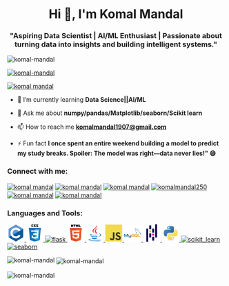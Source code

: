 <h1 align="center">Hi 👋, I'm Komal Mandal</h1>
<h3 align="center">"Aspiring Data Scientist | AI/ML Enthusiast | Passionate about turning data into insights and building intelligent systems."</h3>



<p align="left"> <img src="https://komarev.com/ghpvc/?username=komal-mandal&label=Profile%20views&color=0e75b6&style=flat" alt="komal-mandal" /> </p>

<p align="left"> <a href="https://github.com/ryo-ma/github-profile-trophy"><img src="https://github-profile-trophy.vercel.app/?username=komal-mandal" alt="komal-mandal" /></a> </p>

<p align="left"> <a href="https://twitter.com/komal mandal" target="blank"><img src="https://img.shields.io/twitter/follow/komal mandal?logo=twitter&style=for-the-badge" alt="komal mandal" /></a> </p>

- 🌱 I’m currently learning **Data Science||AI/ML**

- 💬 Ask me about **numpy/pandas/Matplotlib/seaborn/Scikit learn**

- 📫 How to reach me **komalmandal1907@gmail.com**

- ⚡ Fun fact **I once spent an entire weekend building a model to predict my study breaks. Spoiler: The model was right—data never lies!" 😄**

<h3 align="left">Connect with me:</h3>
<p align="left">
<a href="https://twitter.com/komal mandal" target="blank"><img align="center" src="https://raw.githubusercontent.com/rahuldkjain/github-profile-readme-generator/master/src/images/icons/Social/twitter.svg" alt="komal mandal" height="30" width="40" /></a>
<a href="https://linkedin.com/in/komal mandal" target="blank"><img align="center" src="https://raw.githubusercontent.com/rahuldkjain/github-profile-readme-generator/master/src/images/icons/Social/linked-in-alt.svg" alt="komal mandal" height="30" width="40" /></a>
<a href="https://kaggle.com/komal mandal" target="blank"><img align="center" src="https://raw.githubusercontent.com/rahuldkjain/github-profile-readme-generator/master/src/images/icons/Social/kaggle.svg" alt="komal mandal" height="30" width="40" /></a>
<a href="https://instagram.com/komalmandal250" target="blank"><img align="center" src="https://raw.githubusercontent.com/rahuldkjain/github-profile-readme-generator/master/src/images/icons/Social/instagram.svg" alt="komalmandal250" height="30" width="40" /></a>
<a href="https://www.hackerrank.com/komal mandal" target="blank"><img align="center" src="https://raw.githubusercontent.com/rahuldkjain/github-profile-readme-generator/master/src/images/icons/Social/hackerrank.svg" alt="komal mandal" height="30" width="40" /></a>
<a href="https://www.leetcode.com/komal mandal" target="blank"><img align="center" src="https://raw.githubusercontent.com/rahuldkjain/github-profile-readme-generator/master/src/images/icons/Social/leet-code.svg" alt="komal mandal" height="30" width="40" /></a>
</p>

<h3 align="left">Languages and Tools:</h3>
<p align="left"> <a href="https://www.cprogramming.com/" target="_blank" rel="noreferrer"> <img src="https://raw.githubusercontent.com/devicons/devicon/master/icons/c/c-original.svg" alt="c" width="40" height="40"/> </a> <a href="https://www.w3schools.com/css/" target="_blank" rel="noreferrer"> <img src="https://raw.githubusercontent.com/devicons/devicon/master/icons/css3/css3-original-wordmark.svg" alt="css3" width="40" height="40"/> </a> <a href="https://flask.palletsprojects.com/" target="_blank" rel="noreferrer"> <img src="https://www.vectorlogo.zone/logos/pocoo_flask/pocoo_flask-icon.svg" alt="flask" width="40" height="40"/> </a> <a href="https://www.w3.org/html/" target="_blank" rel="noreferrer"> <img src="https://raw.githubusercontent.com/devicons/devicon/master/icons/html5/html5-original-wordmark.svg" alt="html5" width="40" height="40"/> </a> <a href="https://www.java.com" target="_blank" rel="noreferrer"> <img src="https://raw.githubusercontent.com/devicons/devicon/master/icons/java/java-original.svg" alt="java" width="40" height="40"/> </a> <a href="https://developer.mozilla.org/en-US/docs/Web/JavaScript" target="_blank" rel="noreferrer"> <img src="https://raw.githubusercontent.com/devicons/devicon/master/icons/javascript/javascript-original.svg" alt="javascript" width="40" height="40"/> </a> <a href="https://www.mysql.com/" target="_blank" rel="noreferrer"> <img src="https://raw.githubusercontent.com/devicons/devicon/master/icons/mysql/mysql-original-wordmark.svg" alt="mysql" width="40" height="40"/> </a> <a href="https://pandas.pydata.org/" target="_blank" rel="noreferrer"> <img src="https://raw.githubusercontent.com/devicons/devicon/2ae2a900d2f041da66e950e4d48052658d850630/icons/pandas/pandas-original.svg" alt="pandas" width="40" height="40"/> </a> <a href="https://www.python.org" target="_blank" rel="noreferrer"> <img src="https://raw.githubusercontent.com/devicons/devicon/master/icons/python/python-original.svg" alt="python" width="40" height="40"/> </a> <a href="https://scikit-learn.org/" target="_blank" rel="noreferrer"> <img src="https://upload.wikimedia.org/wikipedia/commons/0/05/Scikit_learn_logo_small.svg" alt="scikit_learn" width="40" height="40"/> </a> <a href="https://seaborn.pydata.org/" target="_blank" rel="noreferrer"> <img src="https://seaborn.pydata.org/_images/logo-mark-lightbg.svg" alt="seaborn" width="40" height="40"/> </a> </p>

<p><img align="left" src="https://github-readme-stats.vercel.app/api/top-langs?username=komal-mandal&show_icons=true&locale=en&layout=compact" alt="komal-mandal" /></p>

<p>&nbsp;<img align="center" src="https://github-readme-stats.vercel.app/api?username=komal-mandal&show_icons=true&locale=en" alt="komal-mandal" /></p>

<p><img align="center" src="https://github-readme-streak-stats.herokuapp.com/?user=komal-mandal&" alt="komal-mandal" /></p>
